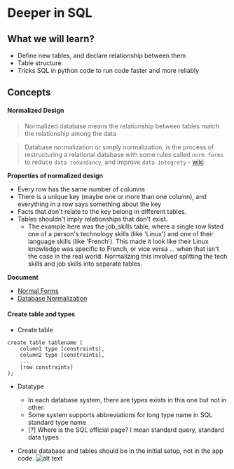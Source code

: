 # Deeper in SQL

## What we will learn?
- Define new tables, and declare relationship between them
- Table structure
- Tricks SQL in python code to run code faster and more reliably

## Concepts

#### Normalized Design
> Normalized database means the relationship between tables match the relationship among the data

> Database normalization or simply normalization, is the process of restructuring a relational database with some rules called `norm forms` to reduce `data redundancy`, and improve `data integrety` - [wiki](https://en.wikipedia.org/wiki/Database_normalization)

**Properties of normalized design**
- Every row has the same number of columns
- There is a unique key (maybe one or more than one column), and everything in a row says something about the key
- Facts that don't relate to the key belong in different tables.
- Tables shouldn't imply relationships that don't exist. 
    - The example here was the job_skills table, where a single row listed one of a person's technology skills (like 'Linux') and one of their language skills (like 'French'). This made it look like their Linux knowledge was specific to French, or vice versa ... when that isn't the case in the real world. Normalizing this involved splitting the tech skills and job skills into separate tables.

**Document**
- [Normal Forms](http://www.bkent.net/Doc/simple5.htm)
- [Database Normalization](https://en.wikipedia.org/wiki/Database_normalization)

#### Create table and types
- Create table
```
create table tablename (
    column1 type [constraints],
    column2 type [constraints],
    ...
    [row constraints]
);
```
- Datatype
    - In each database system, there are types exists in this one but not in other.
    - Some system supports abbreviations for long type name in SQL standard type name
    - [?] Where is the SQL official page? I mean standard query, standard data types
    
- Create database and tables should be in the initial setup, not in the app code.
![alt text](https://imgur.com/a/074KN)

    


